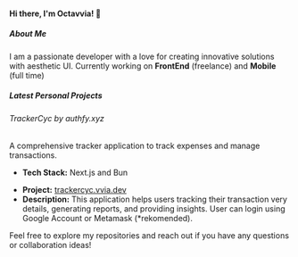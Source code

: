 #### Hi there, I'm Octavvia! 👋

##### About Me
I am a passionate developer with a love for creating innovative solutions with aesthetic UI. Currently working on **FrontEnd** (freelance) and **Mobile** (full time)

##### Latest Personal Projects

###### TrackerCyc by authfy.xyz
A comprehensive tracker application to track expenses and manage transactions.

- **Tech Stack:** Next.js and Bun
<!-- - **Repository:** [Transactions Tracker](https://github.com/octavvia/finance-tracker) -->
- **Project:** [trackercyc.vvia.dev](https://trackcyc.vvia.dev/)
- **Description:** This application helps users tracking their transaction very details, generating reports, and providing insights. User can login using Google Account or Metamask (*rekomended).

<!-- ### 2. Personal Blog
A blog platform to share my thoughts on various topics including technology and programming.

- **Tech Stack:** Next.js, MongoDB
- **Repository:** [Personal Blog](https://github.com/octavvia/personal-blog)
- **Description:** A fully-featured blog platform with support for Markdown, commenting, and user authentication.

### 3. Task Manager
A simple task management application to keep track of daily tasks and projects.

- **Tech Stack:** React, Node.js, Express, MongoDB
- **Repository:** [Task Manager](https://github.com/octavvia/task-manager)
- **Description:** A user-friendly task manager with features like task creation, editing, deletion, and prioritization. -->

Feel free to explore my repositories and reach out if you have any questions or collaboration ideas!
